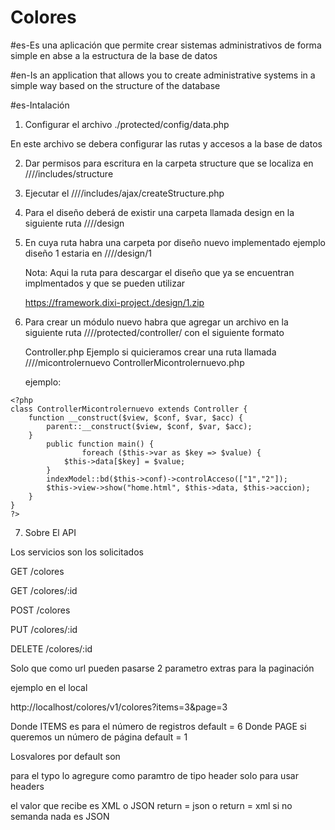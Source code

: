 # Colores

#es-Es una aplicación que permite crear sistemas administrativos de forma simple en abse a la estructura de la base de datos
 
#en-Is an application that allows you to create administrative systems in a simple way based on the structure of the database

#es-Intalación

1. Configurar el archivo ./protected/config/data.php

En este archivo se debera configurar las rutas y accesos a la base de datos

2. Dar permisos para escritura en la carpeta structure que se localiza en  //<domain>/<directory>/includes/structure

3. Ejecutar el //<domain>/<directory>/includes/ajax/createStructure.php

4. Para el diseño deberá de existir una carpeta llamada design en la siguiente ruta //<domain>/<directory>/design

5. En cuya ruta habra una carpeta por diseño nuevo implementado ejemplo diseño 1 estaria en //<domain>/<directory>/design/1

    Nota: Aqui la ruta para descargar el diseño que ya se encuentran implmentados y que se pueden utilizar 

    https://framework.dixi-project./design/1.zip

6. Para crear un módulo nuevo habra que agregar un archivo en la siguiente ruta //<domain>/<directory>/protected/controller/ con el siguiente formato 

    Controller<NombredelControler>.php 
    Ejemplo si quicieramos crear una ruta llamada 
    //<domain>/<directory>/micontrolernuevo
    ControllerMicontrolernuevo.php

    ejemplo:

```
<?php
class ControllerMicontrolernuevo extends Controller {
    function __construct($view, $conf, $var, $acc) {
        parent::__construct($view, $conf, $var, $acc);
    }
        public function main() {
                foreach ($this->var as $key => $value) {
            $this->data[$key] = $value;
        }
        indexModel::bd($this->conf)->controlAcceso(["1","2"]);
        $this->view->show("home.html", $this->data, $this->accion);
    }
}
?>
```
7. Sobre El API

Los servicios son los solicitados 

GET /colores

GET /colores/:id

POST /colores

PUT /colores/:id

DELETE /colores/:id

Solo que como url pueden pasarse 2 parametro extras para la paginación

ejemplo en el local

http://localhost/colores/v1/colores?items=3&page=3

Donde ITEMS es para el número de registros  default = 6
Donde PAGE si queremos un número de página  default = 1

Losvalores por default son 

para el typo lo agregure como paramtro de tipo header solo para usar headers 

el valor que recibe es XML o JSON 
return = json o return = xml si no semanda nada es JSON 



